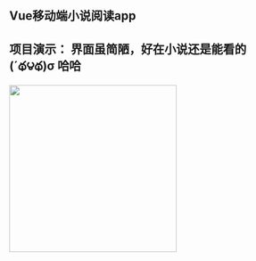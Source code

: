 ## Vue移动端小说阅读app


## 项目演示： 界面虽简陋，好在小说还是能看的 (´థ౪థ)σ 哈哈

<img src="https://zoyoy.oss-cn-shanghai.aliyuncs.com/githubImg/vue-reading.gif" width="300"/>


